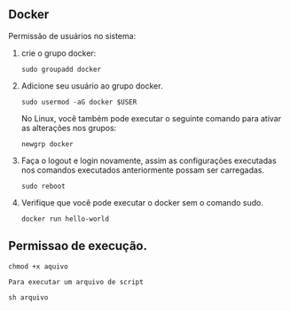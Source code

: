 ## Docker

Permissão de usuários no sistema:

1. crie o grupo docker:

       sudo groupadd docker
2. Adicione seu usuário ao grupo docker.

       sudo usermod -aG docker $USER
      <p>No Linux, você também pode executar o seguinte comando para ativar as alterações nos grupos:</p>
        
       newgrp docker
3. Faça o logout e login novamente, assim as configurações executadas nos comandos executados anteriormente possam ser carregadas.
   
       sudo reboot
4. Verifique que você pode executar o  docker sem o comando sudo.

       docker run hello-world

## Permissao de execução.

    chmod +x aquivo 

    Para executar um arquivo de script

    sh arquivo